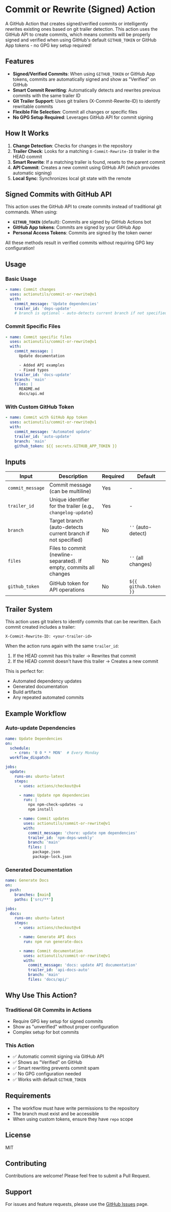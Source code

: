 # Commit or Rewrite (Signed) Action

A GitHub Action that creates signed/verified commits or intelligently rewrites existing ones based on git trailer detection. This action uses the GitHub API to create commits, which means commits will be properly signed and verified when using GitHub's default `GITHUB_TOKEN` or GitHub App tokens - no GPG key setup required!

## Features

- **Signed/Verified Commits**: When using `GITHUB_TOKEN` or GitHub App tokens, commits are automatically signed and show as "Verified" on GitHub
- **Smart Commit Rewriting**: Automatically detects and rewrites previous commits with the same trailer ID
- **Git Trailer Support**: Uses git trailers (X-Commit-Rewrite-ID) to identify rewritable commits
- **Flexible File Selection**: Commit all changes or specific files
- **No GPG Setup Required**: Leverages GitHub API for commit signing

## How It Works

1. **Change Detection**: Checks for changes in the repository
2. **Trailer Check**: Looks for a matching `X-Commit-Rewrite-ID` trailer in the HEAD commit
3. **Smart Rewrite**: If a matching trailer is found, resets to the parent commit
4. **API Commit**: Creates a new commit using GitHub API (which provides automatic signing)
5. **Local Sync**: Synchronizes local git state with the remote

## Signed Commits with GitHub API

This action uses the GitHub API to create commits instead of traditional git commands. When using:
- **`GITHUB_TOKEN`** (default): Commits are signed by GitHub Actions bot
- **GitHub App tokens**: Commits are signed by your GitHub App
- **Personal Access Tokens**: Commits are signed by the token owner

All these methods result in verified commits without requiring GPG key configuration!

## Usage

### Basic Usage

```yaml
- name: Commit changes
  uses: actionutils/commit-or-rewrite@v1
  with:
    commit_message: 'Update dependencies'
    trailer_id: 'deps-update'
    # branch is optional - auto-detects current branch if not specified
```

### Commit Specific Files

```yaml
- name: Commit specific files
  uses: actionutils/commit-or-rewrite@v1
  with:
    commit_message: |
      Update documentation

      - Added API examples
      - Fixed typos
    trailer_id: 'docs-update'
    branch: 'main'
    files: |
      README.md
      docs/api.md
```

### With Custom GitHub Token

```yaml
- name: Commit with GitHub App token
  uses: actionutils/commit-or-rewrite@v1
  with:
    commit_message: 'Automated update'
    trailer_id: 'auto-update'
    branch: 'main'
    github_token: ${{ secrets.GITHUB_APP_TOKEN }}
```

## Inputs

| Input | Description | Required | Default |
|-------|-------------|----------|---------|
| `commit_message` | Commit message (can be multiline) | Yes | - |
| `trailer_id` | Unique identifier for the trailer (e.g., `changelog-update`) | Yes | - |
| `branch` | Target branch (auto-detects current branch if not specified) | No | `''` (auto-detect) |
| `files` | Files to commit (newline-separated). If empty, commits all changes | No | `''` (all changes) |
| `github_token` | GitHub token for API operations | No | `${{ github.token }}` |

## Trailer System

This action uses git trailers to identify commits that can be rewritten. Each commit created includes a trailer:

```
X-Commit-Rewrite-ID: <your-trailer-id>
```

When the action runs again with the same `trailer_id`:
1. If the HEAD commit has this trailer → Rewrites that commit
2. If the HEAD commit doesn't have this trailer → Creates a new commit

This is perfect for:
- Automated dependency updates
- Generated documentation
- Build artifacts
- Any repeated automated commits

## Example Workflow

### Auto-update Dependencies

```yaml
name: Update Dependencies
on:
  schedule:
    - cron: '0 0 * * MON'  # Every Monday
  workflow_dispatch:

jobs:
  update:
    runs-on: ubuntu-latest
    steps:
      - uses: actions/checkout@v4

      - name: Update npm dependencies
        run: |
          npx npm-check-updates -u
          npm install

      - name: Commit updates
        uses: actionutils/commit-or-rewrite@v1
        with:
          commit_message: 'chore: update npm dependencies'
          trailer_id: 'npm-deps-weekly'
          branch: 'main'
          files: |
            package.json
            package-lock.json
```

### Generated Documentation

```yaml
name: Generate Docs
on:
  push:
    branches: [main]
    paths: ['src/**']

jobs:
  docs:
    runs-on: ubuntu-latest
    steps:
      - uses: actions/checkout@v4

      - name: Generate API docs
        run: npm run generate-docs

      - name: Commit documentation
        uses: actionutils/commit-or-rewrite@v1
        with:
          commit_message: 'docs: update API documentation'
          trailer_id: 'api-docs-auto'
          branch: 'main'
          files: 'docs/api/'
```

## Why Use This Action?

### Traditional Git Commits in Actions
- Require GPG key setup for signed commits
- Show as "unverified" without proper configuration
- Complex setup for bot commits

### This Action
- ✅ Automatic commit signing via GitHub API
- ✅ Shows as "Verified" on GitHub
- ✅ Smart rewriting prevents commit spam
- ✅ No GPG configuration needed
- ✅ Works with default `GITHUB_TOKEN`

## Requirements

- The workflow must have write permissions to the repository
- The branch must exist and be accessible
- When using custom tokens, ensure they have `repo` scope

## License

MIT

## Contributing

Contributions are welcome! Please feel free to submit a Pull Request.

## Support

For issues and feature requests, please use the [GitHub Issues](https://github.com/actionutils/commit-or-rewrite/issues) page.

